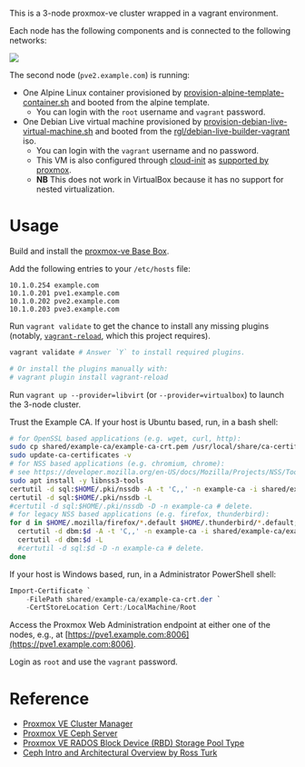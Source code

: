 This is a 3-node proxmox-ve cluster wrapped in a vagrant environment.

Each node has the following components and is connected to the following networks:

![](cluster.png)

The second node (`pve2.example.com`) is running:

* One Alpine Linux container provisioned by [provision-alpine-template-container.sh](provision-alpine-template-container.sh) and booted from the alpine template.
  * You can login with the `root` username and `vagrant` password.
* One Debian Live virtual machine provisioned by [provision-debian-live-virtual-machine.sh](provision-debian-live-virtual-machine.sh) and booted from the [rgl/debian-live-builder-vagrant](https://github.com/rgl/debian-live-builder-vagrant) iso.
  * You can login with the `vagrant` username and no password.
  * This VM is also configured through [cloud-init](https://cloudinit.readthedocs.io/) as [supported by proxmox](https://pve.proxmox.com/pve-docs/pve-admin-guide.html#qm_cloud_init).
  * **NB** This does not work in VirtualBox because it has no support for nested virtualization.

# Usage

Build and install the [proxmox-ve Base Box](https://github.com/rgl/proxmox-ve).

Add the following entries to your `/etc/hosts` file:

```
10.1.0.254 example.com
10.1.0.201 pve1.example.com
10.1.0.202 pve2.example.com
10.1.0.203 pve3.example.com
```

Run `vagrant validate` to get the chance to install any missing plugins (notably, [`vagrant-reload`](https://github.com/aidanns/vagrant-reload), which this project requires).

```bash
vagrant validate # Answer `Y` to install required plugins.

# Or install the plugins manually with:
# vagrant plugin install vagrant-reload
```

Run `vagrant up --provider=libvirt` (or `--provider=virtualbox`) to launch the 3-node cluster.

Trust the Example CA. If your host is Ubuntu based, run, in a bash shell:

```bash
# for OpenSSL based applications (e.g. wget, curl, http):
sudo cp shared/example-ca/example-ca-crt.pem /usr/local/share/ca-certificates/example-ca.crt
sudo update-ca-certificates -v
# for NSS based applications (e.g. chromium, chrome):
# see https://developer.mozilla.org/en-US/docs/Mozilla/Projects/NSS/Tools
sudo apt install -y libnss3-tools
certutil -d sql:$HOME/.pki/nssdb -A -t 'C,,' -n example-ca -i shared/example-ca/example-ca-crt.pem
certutil -d sql:$HOME/.pki/nssdb -L
#certutil -d sql:$HOME/.pki/nssdb -D -n example-ca # delete.
# for legacy NSS based applications (e.g. firefox, thunderbird):
for d in $HOME/.mozilla/firefox/*.default $HOME/.thunderbird/*.default; do
  certutil -d dbm:$d -A -t 'C,,' -n example-ca -i shared/example-ca/example-ca-crt.pem
  certutil -d dbm:$d -L
  #certutil -d sql:$d -D -n example-ca # delete.
done
```

If your host is Windows based, run, in a Administrator PowerShell shell:

```powershell
Import-Certificate `
    -FilePath shared/example-ca/example-ca-crt.der `
    -CertStoreLocation Cert:/LocalMachine/Root
```

Access the Proxmox Web Administration endpoint at either one of the nodes, e.g., at [https://pve1.example.com:8006](https://pve1.example.com:8006).

Login as `root` and use the `vagrant` password.

# Reference

 * [Proxmox VE Cluster Manager](https://pve.proxmox.com/wiki/Cluster_Manager)
 * [Proxmox VE Ceph Server](https://pve.proxmox.com/wiki/Ceph_Server)
 * [Proxmox VE RADOS Block Device (RBD) Storage Pool Type](https://pve.proxmox.com/wiki/Storage:_RBD)
 * [Ceph Intro and Architectural Overview by Ross Turk](https://www.youtube.com/watch?v=OyH1C0C4HzM)
